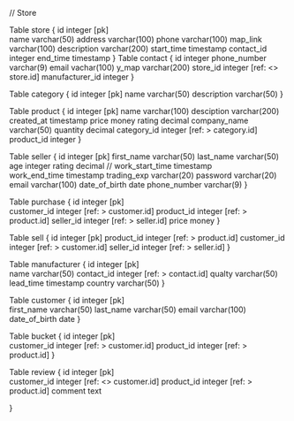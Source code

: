 // Store

Table store {
  id integer [pk]   
  name varchar(50)
  address varchar(100)
  phone varchar(100)
  map_link varchar(100)
  description varchar(200)
  start_time timestamp
  contact_id integer
  end_time timestamp
}
Table contact {
  id integer
  phone_number varchar(9)
  email vachar(100)
  y_map varchar(200)
  store_id integer [ref: <> store.id]
  manufacturer_id integer
}

Table category {
  id integer [pk]
  name varchar(50)
  description varchar(50)
}

Table product {
  id integer [pk]
  name varchar(100)
  desciption varchar(200)
  created_at timestamp
  price money
  rating decimal
  company_name varchar(50)
  quantity decimal
  category_id integer [ref: > category.id]
  product_id integer 
}

Table seller {
  id integer [pk]
  first_name varchar(50) 
  last_name varchar(50)
  age integer
  rating decimal
  // 
  work_start_time timestamp  
  work_end_time timestamp
  trading_exp varchar(20)
  password varchar(20)
  email varchar(100)
  date_of_birth date
  phone_number varchar(9)
}

Table purchase {
  id integer [pk]  
  customer_id integer [ref: > customer.id]
  product_id integer [ref: > product.id]
  seller_id integer [ref: > seller.id]
  price money
}

Table sell {
  id integer [pk] 
  product_id integer [ref: > product.id]
  customer_id integer [ref: > customer.id]
  seller_id  integer [ref: > seller.id]
}

Table manufacturer {
  id integer [pk]  
  name varchar(50) 
  contact_id integer [ref: > contact.id]
  qualty varchar(50)
  lead_time timestamp
  country varchar(50)
}

Table customer {
  id integer [pk]   
  first_name varchar(50) 
  last_name varchar(50)
  email varchar(100)
  date_of_birth date
}

Table bucket {
  id integer [pk]  
  customer_id integer [ref: > customer.id]
  product_id integer [ref: > product.id]
}

Table review {
  id integer [pk]   
  customer_id integer [ref: <> customer.id]
  product_id integer [ref: > product.id]
  comment text

}
